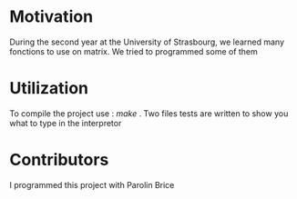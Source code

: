 # Motivation
During the second year at the University of Strasbourg, we learned many fonctions to use on matrix. We tried to programmed some of them

# Utilization 
To compile the project use : *make* . Two files tests are written to show you what to type in the interpretor

# Contributors
I programmed this project with Parolin Brice
